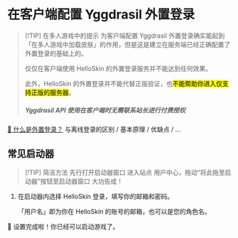 # 在客户端配置 Yggdrasil 外置登录

> [!TIP] 在多人游戏中的提示
> 为客户端配置 Yggdrasil 外置登录确实能起到「在多人游戏中加载皮肤」的作用，但是这是建立在服务端已经正确配置了外置登录的基础上的。
>
> 仅仅在客户端使用 HelloSkin 的外置登录服务并不能达到任何效果。
>
> 此外，HelloSkin 的外置登录并不能代替正版验证，也<mark>不能帮助你进入仅支持正版的服务器</mark>。
> 
> ##### Yggdrasil API 使用在客户端时无需联系站长进行付费授权

[🤔 什么是外置登录？](../yggdrasil/#什么是外置登录)
与离线登录的区别 / 基本原理 / 优缺点 / ...

## 常见启动器

> [!TIP] 简洁方法
> 先行打开启动器窗口
> 进入站点 用户中心，拖动“将此拖至启动器”按钮至启动器窗口
> 大功告成！

1. 在启动器内选择 HelloSkin 登录，填写你的邮箱和密码。

   「用户名」即为你在 HelloSkin 的账号的邮箱，也可以是您的角色名。

:tada: 设置完成啦！你已经可以启动游戏了。

